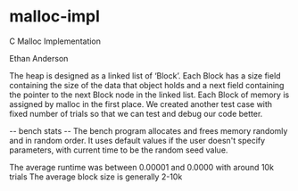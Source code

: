 # malloc-impl
C Malloc Implementation

Ethan Anderson

The heap is designed as a linked list of ‘Block’. Each Block has a size field containing the size of the data that object holds and a next field containing the pointer to the next Block node in the linked list. Each Block of memory is assigned by malloc in the first place. We created another test case with fixed number of trials so that we can test and debug our code better.


-- bench stats --
The bench program allocates and frees memory randomly and in random order. It uses default values if the user doesn't specify parameters, with current time to be the random seed value.

The average runtime was between 0.00001 and 0.0000 with around 10k trials
The average block size is generally 2-10k
